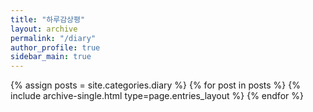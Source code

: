 ```yaml
---
title: "하루감상평"
layout: archive
permalink: "/diary"
author_profile: true
sidebar_main: true
---
```


{% assign posts = site.categories.diary %}
{% for post in posts %} {% include archive-single.html type=page.entries_layout %} {% endfor %}
